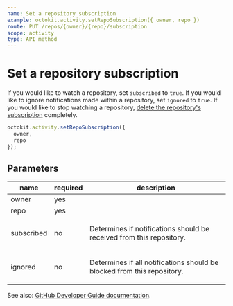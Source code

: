 ```yaml
---
name: Set a repository subscription
example: octokit.activity.setRepoSubscription({ owner, repo })
route: PUT /repos/{owner}/{repo}/subscription
scope: activity
type: API method
---
```


# Set a repository subscription

If you would like to watch a repository, set `subscribed` to `true`. If you would like to ignore notifications made within a repository, set `ignored` to `true`. If you would like to stop watching a repository, [delete the repository's subscription](https://docs.github.com/rest/reference/activity#delete-a-repository-subscription) completely.

```js
octokit.activity.setRepoSubscription({
  owner,
  repo
});
```

## Parameters

<table>
  <thead>
    <tr>
      <th>name</th>
      <th>required</th>
      <th>description</th>
    </tr>
  </thead>
  <tbody>
    <tr><td>owner</td><td>yes</td><td>

</td></tr>
<tr><td>repo</td><td>yes</td><td>

</td></tr>
<tr><td>subscribed</td><td>no</td><td>

Determines if notifications should be received from this repository.

</td></tr>
<tr><td>ignored</td><td>no</td><td>

Determines if all notifications should be blocked from this repository.

</td></tr>
  </tbody>
</table>

See also: [GitHub Developer Guide documentation](https://docs.github.com/rest/reference/activity#set-a-repository-subscription).
